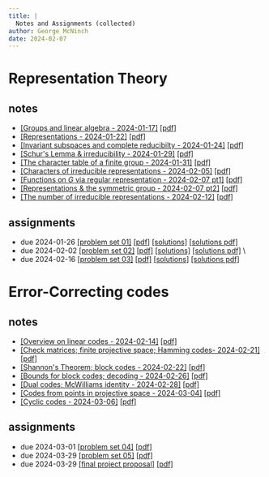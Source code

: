 ```yaml
---
title: |
  Notes and Assignments (collected)
author: George McNinch  
date: 2024-02-07
---
```


# Representation Theory

## notes

- [[Groups and linear algebra - 2024-01-17]](/course-contents/2024-01-17--notes-RT.html) [[pdf]](/course-contents/2024-01-17--notes-RT.pdf)
- [[Representations - 2024-01-22]](/course-contents/2024-01-22--notes-RT.html) [[pdf]](/course-contents/2024-01-22--notes-RT.pdf)
- [[Invariant subspaces and complete reducibilty - 2024-01-24]](/course-contents/2024-01-24--notes-RT.html) 
  [[pdf]](/course-contents/2024-01-24--notes-RT.pdf)
- [[Schur's Lemma & irreducibility - 2024-01-29]](/course-contents/2024-01-29--notes-RT.html) 
  [[pdf]](/course-contents/2024-01-29--notes-RT.pdf)
- [[The character table of a finite group - 2024-01-31]](/course-contents/2024-01-31--notes-RT.html) 
  [[pdf]](/course-contents/2024-01-31--notes-RT.pdf)
- [[Characters of irreducible representations - 2024-02-05]](/course-contents/2024-02-05--notes-RT.html) 
  [[pdf]](/course-contents/2024-02-05--notes-RT.pdf)
- [[Functions on $G$ via regular representation - 2024-02-07 pt1]](/course-contents/2024-02-07--notes-RT--functions.html) 
  [[pdf]](/course-contents/2024-02-07--notes-RT--functions.pdf)
- [[Representations & the symmetric group - 2024-02-07 pt2]](/course-contents/2024-02-07--notes-RT--diaconis-paper.html) 
  [[pdf]](/course-contents/2024-02-07--notes-RT--diaconis-paper.pdf)
- [[The number of irreducible representations - 2024-02-12]](/course-contents/2024-02-12--notes-RT--number-of-irreducibles.html)
  [[pdf]](/course-contents/2024-02-12--notes-RT--number-of-irreducibles.pdfx)


## assignments

- due 2024-01-26 
  [[problem set 01]](/course-assignments/PS01--rep-theory.html) 
  [[pdf]](/course-assignments/PS01--rep-theory.pdf) 
  [[solutions]](/course-assignments/PS01--rep-theory--solutions.html) 
  [[solutions pdf]](/course-assignments/PS01--rep-theory--solutions.pdf) 
- due 2024-02-02
  [[problem set 02]](/course-assignments/PS02--rep-theory.html) 
  [[pdf]](/course-assignments/PS02--rep-theory.pdf) 
  [[solutions]](/course-assignments/PS02--rep-theory--solutions.html) 
  [[solutions pdf]](/course-assignments/PS02--rep-theory--solutions.pdf) \
- due 2024-02-16
  [[problem set 03]](/course-assignments/PS03--rep-theory.html) 
  [[pdf]](/course-assignments/PS03--rep-theory.pdf) 
  [[solutions]](/course-assignments/PS03--rep-theory--solutions.html)
  [[solutions pdf]](/course-assignments/PS03--rep-theory--solutions.pdf)


# Error-Correcting codes

## notes

- [[Overview on linear codes - 2024-02-14]](/course-contents/2024-02-14--notes-ECC--intro.html)
  [[pdf]](/course-contents/2024-02-14--notes-ECC--intro.pdf)
- [[Check matrices; finite projective space; Hamming codes- 2024-02-21]](/course-contents/2024-02-21--notes-ECC--hamming+finite.html) 
  [[pdf]](/course-contents/2024-02-21--notes-ECC--hamming+finite.pdf) 
- [[Shannon's Theorem; block codes - 2024-02-22]](/course-contents/2024-02-22--notes-ECC--shannon+block.html)
  [[pdf]](/course-contents/2024-02-22--notes-ECC--shannon+block.pdf)
- [[Bounds for block codes; decoding - 2024-02-26]](/course-contents/2024-02-26--block+linear.html)
  [[pdf]](/course-contents/2024-02-26--block+linear.pdf)
- [[Dual codes; McWilliams identity - 2024-02-28]](/course-contents/2024-02-28--linear.html)
  [[pdf]](/course-contents/2024-02-28--linear.pdf)
- [[Codes from points in projective space - 2024-03-04]](/course-contents/2024-03-04-p0--projective.html)
  [[pdf]](/course-contents/2024-03-04-p0--projective.pdf)
- [[Cyclic codes - 2024-03-06]](/course-contents/2024-03-06--cyclic.html)
  [[pdf]](/course-contents/2024-03-06--cyclic.pdf)



## assignments

- due 2024-03-01 [[problem set 04]](/course-assignments/PS04--ECC.html) 
  [[pdf]](/course-assignments/PS04--ECC.pdf) 
- due 2024-03-29 [[problem set 05]](/course-assignments/PS05--ECC.html) 
  [[pdf]](/course-assignments/PS05--ECC.html) 
- due 2024-03-29 [[final project proposal]](/course-assignments/FinReport-Proposal.html) 
  [[pdf]](/course-assignments/FinReport-Proposal.pdf) 

